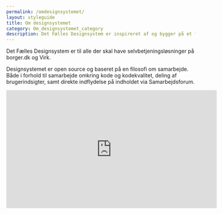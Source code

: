 ```yaml
---
permalink: /omdesignsystemet/
layout: styleguide
title: Om designsystemet
category: Om_designsystemet_category
description: Det Fælles Designsystem er inspireret af og bygger på et fundament af international best practice.
---
```

<p class="font-lead">Det Fælles Designsystem er til alle der skal have selvbetjeningsløsninger på borger.dk og Virk.</p>
<p class="font-lead">Designsystemet er open source og baseret på en filosofi om samarbejde. Både i forhold til samarbejde omkring kode og kodekvalitet, deling af brugerindsigter, samt direkte indflydelse på indholdet via Samarbejdsforum.</p>
<iframe class="youtube-video mt-4" width="560" height="315" src="https://www.youtube.com/embed/sFRv0SrC9Rw" frameborder="0" allow="accelerometer; autoplay; encrypted-media; gyroscope; picture-in-picture" allowfullscreen></iframe>

